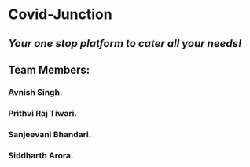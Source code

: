 # Covid-Junction

## _Your one stop platform to cater all your needs!_

## Team Members:
### Avnish Singh.
### Prithvi Raj Tiwari.
### Sanjeevani Bhandari.
### Siddharth Arora.
